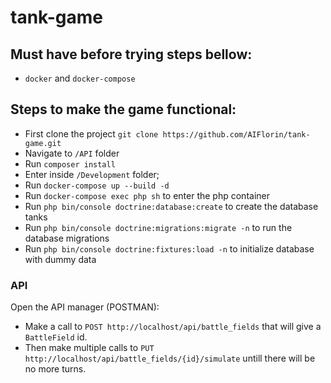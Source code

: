 # tank-game
## Must have before trying steps bellow:
* `docker` and `docker-compose`
## Steps to make the game functional:
* First clone the project `git clone https://github.com/AIFlorin/tank-game.git`
* Navigate to `/API` folder
* Run `composer install`
* Enter inside `/Development` folder;
* Run `docker-compose up --build -d`
* Run `docker-compose exec php sh` to enter the php container
* Run `php bin/console doctrine:database:create` to create the database tanks
* Run `php bin/console doctrine:migrations:migrate -n` to run the database migrations
* Run `php bin/console doctrine:fixtures:load -n` to initialize database with dummy data

### API
Open the API manager (POSTMAN):
* Make a call to `POST http://localhost/api/battle_fields` that will give a `BattleField` id.
* Then make multiple calls to `PUT http://localhost/api/battle_fields/{id}/simulate` untill there will be no more turns.
